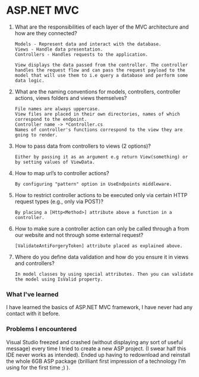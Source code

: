 # ASP.NET MVC

1. What  are  the  responsibilities  of  each  layer  of  the  MVC  architecture  and  how  are  they connected?

    ```
    Models - Represent data and interact with the database.
    Views - Handle data presentation.
    Controllers - Handles requests to the application.

    View displays the data passed from the controller. The controller handles the request flow and can pass the request payload to the model that will use them to i.e query a database and perform some data logic.
    ```

2. What  are  the  naming  conventions  for  models,  controllers,  controller  actions,  views  folders and views themselves?
    ```
    File names are always uppercase.
    View files are placed in their own directories, names of which correspond to the endpoint.
    Controller name -> *Controller.cs
    Names of controller's functions correspond to the view they are going to render.
    ```

3. How to pass data from controllers to views (2 options)?
    ```
    Either by passing it as an argument e.g return View(something) or by setting values of ViewData.
    ```

4. How to map url’s to controller actions?
    ```
    By configuring "pattern" option in UseEndpoints middleware.
    ```

5. How  to  restrict  controller  actions  to  be  executed  only  via  certain  HTTP  request  types  (e.g., only via POST)?
    ```
    By placing a [Http<Method>] attribute above a function in a controller.
    ```

6. How to make sure a controller action can only be called through a from our website and not through some external request?
    ```
    [ValidateAntiForgeryToken] attribute placed as explained above.
    ```

7. Where do you define data validation and how do you ensure it in views and controllers?
    ```
    In model classes by using special attributes. Then you can validate the model using IsValid property.
    ```

### What I've learned
I have learned the basics of ASP.NET MVC framework, I have never had any contact with it before.

### Problems I encountered
Visual Studio freezed and crashed (without displaying any sort of useful message) every time I tried to create a new ASP project. (I swear half this IDE never works as intended). Ended up having to redownload and reinstall the whole 6GB ASP package (brilliant first impression of a technology I'm using for the first time ;) ).
